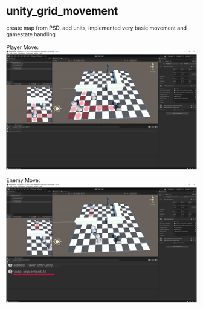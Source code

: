 # unity_grid_movement
create map from PSD. add units, implemented very basic movement and gamestate handling<br/><br/>
Player Move:
![alt text](https://raw.githubusercontent.com/mechaniac/unity_grid_movement/main/docs/gridmap_shot_01.png?raw=true)<br/><br/>
Enemy Move:
![alt text](https://raw.githubusercontent.com/mechaniac/unity_grid_movement/main/docs/gridmap_shot_02.png?raw=true)<br/>
